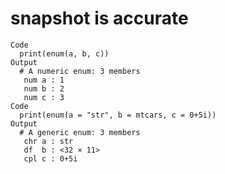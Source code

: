 # snapshot is accurate

    Code
      print(enum(a, b, c))
    Output
      # A numeric enum: 3 members
       num a : 1
       num b : 2
       num c : 3
    Code
      print(enum(a = "str", b = mtcars, c = 0+5i))
    Output
      # A generic enum: 3 members
       chr a : str
       df  b : <32 × 11>
       cpl c : 0+5i


